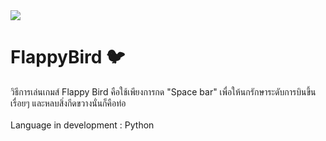 <img src="https://imgur.com/6sUVwSK.png">

# FlappyBird 🐦
วิธีการเล่นเกมส์ Flappy Bird คือใช้เพียงการกด "Space bar" เพื่อให้นกรักษาระดับการบินขึ้นเรื่อยๆ และหลบสิ่งกีดขวางนั่นก็คือท่อ<br><br>
Language in development : Python
